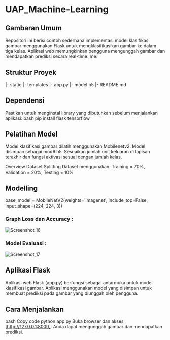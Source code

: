 # UAP_Machine-Learning

## Gambaran Umum
Repositori ini berisi contoh sederhana implementasi model klasifikasi gambar menggunakan Flask.untuk mengklasifikasikan gambar ke dalam tiga kelas. Aplikasi web memungkinkan pengguna mengunggah gambar dan mendapatkan prediksi secara real-time. me.

## Struktur Proyek
|- static |- templates |- app.py |- model.h5 |- README.md

## Dependensi
Pastikan untuk menginstal library yang dibutuhkan sebelum menjalankan aplikasi: bash pip install flask tensorflow

## Pelatihan Model
Model klasifikasi gambar dilatih menggunakan Mobilenetv2. Model disimpan sebagai mod6.h5. Sesuaikan jumlah unit keluaran di lapisan terakhir dan fungsi aktivasi sesuai dengan jumlah kelas.

Overview Dataset
Splitting Dataset menggunakan: Training = 70%, Validation = 20%, Testing = 10%

## Modelling
base_model = MobileNetV2(weights='imagenet', include_top=False, input_shape=(224, 224, 3))

### Graph Loss dan Accuracy :
![Screenshot_16](https://github.com/khairunhidayat/UAP_Machine-Learning/assets/108686270/3946fa2c-9d90-402e-9243-29b31149161c)

### Model Evaluasi : 
![Screenshot_17](https://github.com/khairunhidayat/UAP_Machine-Learning/assets/108686270/7d91d49c-93fd-4671-919c-6ae2787e084c)

## Aplikasi Flask
Aplikasi web Flask (app.py) berfungsi sebagai antarmuka untuk model klasifikasi gambar. Aplikasi menggunakan model yang disimpan untuk membuat prediksi pada gambar yang diunggah oleh pengguna.

## Cara Menjalankan
bash Copy code python app.py Buka browser dan akses [http://127.0.0.1:8000]. Anda dapat mengunggah gambar dan mendapatkan prediksi.

